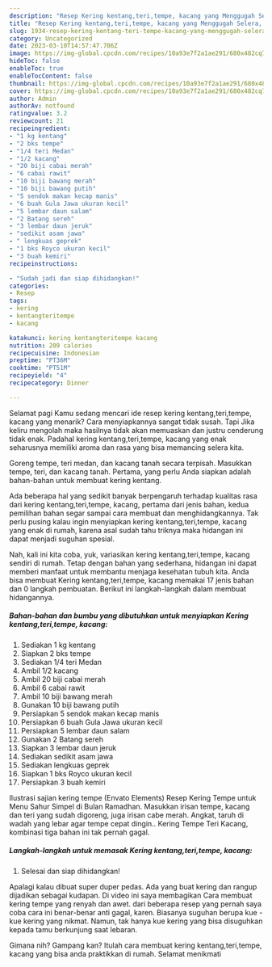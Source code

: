 ```yaml
---
description: "Resep Kering kentang,teri,tempe, kacang yang Menggugah Selera, Buat Buka Puasa Menggugah Selera"
title: "Resep Kering kentang,teri,tempe, kacang yang Menggugah Selera, Buat Buka Puasa Menggugah Selera"
slug: 1934-resep-kering-kentang-teri-tempe-kacang-yang-menggugah-selera-buat-buka-puasa-menggugah-selera
category: Uncategorized
date: 2023-03-10T14:57:47.706Z
image: https://img-global.cpcdn.com/recipes/10a93e7f2a1ae291/680x482cq70/kering-kentangteritempe-kacang-foto-resep-utama.jpg
hideToc: false
enableToc: true
enableTocContent: false
thumbnail: https://img-global.cpcdn.com/recipes/10a93e7f2a1ae291/680x482cq70/kering-kentangteritempe-kacang-foto-resep-utama.jpg
cover: https://img-global.cpcdn.com/recipes/10a93e7f2a1ae291/680x482cq70/kering-kentangteritempe-kacang-foto-resep-utama.jpg
author: Admin
authorAv: notfound
ratingvalue: 3.2
reviewcount: 21
recipeingredient:
- "1 kg kentang"
- "2 bks tempe"
- "1/4 teri Medan"
- "1/2 kacang"
- "20 biji cabai merah"
- "6 cabai rawit"
- "10 biji bawang merah"
- "10 biji bawang putih"
- "5 sendok makan kecap manis"
- "6 buah Gula Jawa ukuran kecil"
- "5 lembar daun salam"
- "2 Batang sereh"
- "3 lembar daun jeruk"
- "sedikit asam jawa"
- " lengkuas geprek"
- "1 bks Royco ukuran kecil"
- "3 buah kemiri"
recipeinstructions:

- "Sudah jadi dan siap dihidangkan!"
categories:
- Resep
tags:
- kering
- kentangteritempe
- kacang

katakunci: kering kentangteritempe kacang 
nutrition: 209 calories
recipecuisine: Indonesian
preptime: "PT36M"
cooktime: "PT51M"
recipeyield: "4"
recipecategory: Dinner

---
```



Selamat pagi Kamu sedang mencari ide resep kering kentang,teri,tempe, kacang yang menarik? Cara menyiapkannya sangat tidak susah. Tapi Jika keliru mengolah maka hasilnya tidak akan memuaskan dan justru cenderung tidak enak. Padahal kering kentang,teri,tempe, kacang yang enak seharusnya memiliki aroma dan rasa yang bisa memancing selera kita.


Goreng tempe, teri medan, dan kacang tanah secara terpisah. Masukkan tempe, teri, dan kacang tanah. Pertama, yang perlu Anda siapkan adalah bahan-bahan untuk membuat kering kentang.

Ada beberapa hal yang sedikit banyak berpengaruh terhadap kualitas rasa dari kering kentang,teri,tempe, kacang, pertama dari jenis bahan, kedua pemilihan bahan segar sampai cara membuat dan menghidangkannya. Tak perlu pusing kalau ingin menyiapkan kering kentang,teri,tempe, kacang yang enak di rumah, karena asal sudah tahu triknya maka hidangan ini dapat menjadi suguhan spesial.


Nah, kali ini kita coba, yuk, variasikan kering kentang,teri,tempe, kacang sendiri di rumah. Tetap dengan bahan yang sederhana, hidangan ini dapat memberi manfaat untuk membantu menjaga kesehatan tubuh kita. Anda bisa membuat Kering kentang,teri,tempe, kacang memakai 17 jenis bahan dan 0 langkah pembuatan. Berikut ini langkah-langkah dalam membuat hidangannya.

<!--inarticleads1-->

##### Bahan-bahan dan bumbu yang dibutuhkan untuk menyiapkan Kering kentang,teri,tempe, kacang:

1. Sediakan 1 kg kentang
1. Siapkan 2 bks tempe
1. Sediakan 1/4 teri Medan
1. Ambil 1/2 kacang
1. Ambil 20 biji cabai merah
1. Ambil 6 cabai rawit
1. Ambil 10 biji bawang merah
1. Gunakan 10 biji bawang putih
1. Persiapkan 5 sendok makan kecap manis
1. Persiapkan 6 buah Gula Jawa ukuran kecil
1. Persiapkan 5 lembar daun salam
1. Gunakan 2 Batang sereh
1. Siapkan 3 lembar daun jeruk
1. Sediakan sedikit asam jawa
1. Sediakan  lengkuas geprek
1. Siapkan 1 bks Royco ukuran kecil
1. Persiapkan 3 buah kemiri


Ilustrasi sajian kering tempe (Envato Elements) Resep Kering Tempe untuk Menu Sahur Simpel di Bulan Ramadhan. Masukkan irisan tempe, kacang dan teri yang sudah digoreng, juga irisan cabe merah. Angkat, taruh di wadah yang lebar agar tempe cepat dingin.. Kering Tempe Teri Kacang, kombinasi tiga bahan ini tak pernah gagal. 

<!--inarticleads2-->

##### Langkah-langkah untuk memasak Kering kentang,teri,tempe, kacang:


1. Selesai dan siap dihidangkan!

Apalagi kalau dibuat super duper pedas. Ada yang buat kering dan rangup dijadikan sebagai kudapan. Di video ini saya membagikan Cara membuat kering tempe yang renyah dan awet. dari beberapa resep yang pernah saya coba cara ini benar-benar anti gagal, karen. Biasanya suguhan berupa kue -kue kering yang nikmat. Namun, tak hanya kue kering yang bisa disuguhkan kepada tamu berkunjung saat lebaran. 

Gimana nih? Gampang kan? Itulah cara membuat kering kentang,teri,tempe, kacang yang bisa anda praktikkan di rumah. Selamat menikmati
